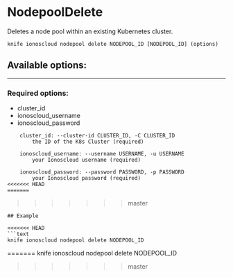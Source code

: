 # NodepoolDelete

Deletes a node pool within an existing Kubernetes cluster.

    knife ionoscloud nodepool delete NODEPOOL_ID [NODEPOOL_ID] (options)


## Available options:
---

### Required options:
* cluster_id
* ionoscloud_username
* ionoscloud_password

```
    cluster_id: --cluster-id CLUSTER_ID, -C CLUSTER_ID
        the ID of the K8s Cluster (required)

    ionoscloud_username: --username USERNAME, -u USERNAME
        your Ionoscloud username (required)

    ionoscloud_password: --password PASSWORD, -p PASSWORD
        your Ionoscloud password (required)
<<<<<<< HEAD
=======

```
>>>>>>> master

```
## Example

<<<<<<< HEAD
```text
knife ionoscloud nodepool delete NODEPOOL_ID 
```
=======
    knife ionoscloud nodepool delete NODEPOOL_ID 
>>>>>>> master
